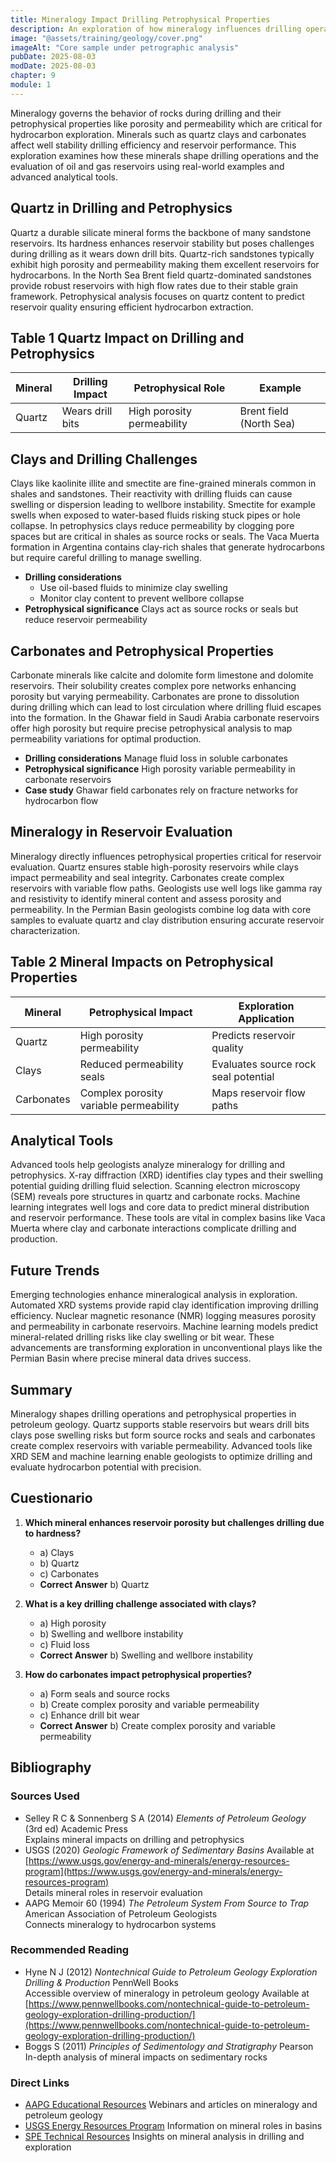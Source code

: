 ```yaml
---
title: Mineralogy Impact Drilling Petrophysical Properties
description: An exploration of how mineralogy influences drilling operations and petrophysical properties in petroleum geology focusing on reservoir quality well stability and hydrocarbon evaluation
image: "@assets/training/geology/cover.png"
imageAlt: "Core sample under petrographic analysis"
pubDate: 2025-08-03
modDate: 2025-08-03
chapter: 9
module: 1
---
```


Mineralogy governs the behavior of rocks during drilling and their petrophysical properties like porosity and permeability which are critical for hydrocarbon exploration. Minerals such as quartz clays and carbonates affect well stability drilling efficiency and reservoir performance. This exploration examines how these minerals shape drilling operations and the evaluation of oil and gas reservoirs using real-world examples and advanced analytical tools.

## Quartz in Drilling and Petrophysics

Quartz a durable silicate mineral forms the backbone of many sandstone reservoirs. Its hardness enhances reservoir stability but poses challenges during drilling as it wears down drill bits. Quartz-rich sandstones typically exhibit high porosity and permeability making them excellent reservoirs for hydrocarbons. In the North Sea Brent field quartz-dominated sandstones provide robust reservoirs with high flow rates due to their stable grain framework. Petrophysical analysis focuses on quartz content to predict reservoir quality ensuring efficient hydrocarbon extraction.

## Table 1 Quartz Impact on Drilling and Petrophysics

| **Mineral** | **Drilling Impact**       | **Petrophysical Role**     | **Example**           |
|-------------|--------------------------|---------------------------|----------------------|
| Quartz      | Wears drill bits         | High porosity permeability | Brent field (North Sea) |

## Clays and Drilling Challenges

Clays like kaolinite illite and smectite are fine-grained minerals common in shales and sandstones. Their reactivity with drilling fluids can cause swelling or dispersion leading to wellbore instability. Smectite for example swells when exposed to water-based fluids risking stuck pipes or hole collapse. In petrophysics clays reduce permeability by clogging pore spaces but are critical in shales as source rocks or seals. The Vaca Muerta formation in Argentina contains clay-rich shales that generate hydrocarbons but require careful drilling to manage swelling.

- **Drilling considerations**
  - Use oil-based fluids to minimize clay swelling
  - Monitor clay content to prevent wellbore collapse
- **Petrophysical significance** Clays act as source rocks or seals but reduce reservoir permeability

## Carbonates and Petrophysical Properties

Carbonate minerals like calcite and dolomite form limestone and dolomite reservoirs. Their solubility creates complex pore networks enhancing porosity but varying permeability. Carbonates are prone to dissolution during drilling which can lead to lost circulation where drilling fluid escapes into the formation. In the Ghawar field in Saudi Arabia carbonate reservoirs offer high porosity but require precise petrophysical analysis to map permeability variations for optimal production.

- **Drilling considerations** Manage fluid loss in soluble carbonates
- **Petrophysical significance** High porosity variable permeability in carbonate reservoirs
- **Case study** Ghawar field carbonates rely on fracture networks for hydrocarbon flow

## Mineralogy in Reservoir Evaluation

Mineralogy directly influences petrophysical properties critical for reservoir evaluation. Quartz ensures stable high-porosity reservoirs while clays impact permeability and seal integrity. Carbonates create complex reservoirs with variable flow paths. Geologists use well logs like gamma ray and resistivity to identify mineral content and assess porosity and permeability. In the Permian Basin geologists combine log data with core samples to evaluate quartz and clay distribution ensuring accurate reservoir characterization.

## Table 2 Mineral Impacts on Petrophysical Properties

| **Mineral** | **Petrophysical Impact**         | **Exploration Application**        |
|-------------|--------------------------------|---------------------------|
| Quartz      | High porosity permeability     | Predicts reservoir quality |
| Clays       | Reduced permeability seals     | Evaluates source rock seal potential |
| Carbonates  | Complex porosity variable permeability | Maps reservoir flow paths |

## Analytical Tools

Advanced tools help geologists analyze mineralogy for drilling and petrophysics. X-ray diffraction (XRD) identifies clay types and their swelling potential guiding drilling fluid selection. Scanning electron microscopy (SEM) reveals pore structures in quartz and carbonate rocks. Machine learning integrates well logs and core data to predict mineral distribution and reservoir performance. These tools are vital in complex basins like Vaca Muerta where clay and carbonate interactions complicate drilling and production.

## Future Trends

Emerging technologies enhance mineralogical analysis in exploration. Automated XRD systems provide rapid clay identification improving drilling efficiency. Nuclear magnetic resonance (NMR) logging measures porosity and permeability in carbonate reservoirs. Machine learning models predict mineral-related drilling risks like clay swelling or bit wear. These advancements are transforming exploration in unconventional plays like the Permian Basin where precise mineral data drives success.

## Summary

Mineralogy shapes drilling operations and petrophysical properties in petroleum geology. Quartz supports stable reservoirs but wears drill bits clays pose swelling risks but form source rocks and seals and carbonates create complex reservoirs with variable permeability. Advanced tools like XRD SEM and machine learning enable geologists to optimize drilling and evaluate hydrocarbon potential with precision.

## Cuestionario

1. **Which mineral enhances reservoir porosity but challenges drilling due to hardness?**
   - a) Clays
   - b) Quartz
   - c) Carbonates
   - **Correct Answer** b) Quartz

2. **What is a key drilling challenge associated with clays?**
   - a) High porosity
   - b) Swelling and wellbore instability
   - c) Fluid loss
   - **Correct Answer** b) Swelling and wellbore instability

3. **How do carbonates impact petrophysical properties?**
   - a) Form seals and source rocks
   - b) Create complex porosity and variable permeability
   - c) Enhance drill bit wear
   - **Correct Answer** b) Create complex porosity and variable permeability

## Bibliography

### Sources Used

- Selley R C & Sonnenberg S A (2014) *Elements of Petroleum Geology* (3rd ed) Academic Press  
  Explains mineral impacts on drilling and petrophysics
- USGS (2020) *Geologic Framework of Sedimentary Basins* Available at [https://www.usgs.gov/energy-and-minerals/energy-resources-program](https://www.usgs.gov/energy-and-minerals/energy-resources-program)  
  Details mineral roles in reservoir evaluation
- AAPG Memoir 60 (1994) *The Petroleum System From Source to Trap* American Association of Petroleum Geologists  
  Connects mineralogy to hydrocarbon systems

### Recommended Reading

- Hyne N J (2012) *Nontechnical Guide to Petroleum Geology Exploration Drilling & Production* PennWell Books  
  Accessible overview of mineralogy in petroleum geology Available at [https://www.pennwellbooks.com/nontechnical-guide-to-petroleum-geology-exploration-drilling-production/](https://www.pennwellbooks.com/nontechnical-guide-to-petroleum-geology-exploration-drilling-production/)
- Boggs S (2011) *Principles of Sedimentology and Stratigraphy* Pearson  
  In-depth analysis of mineral impacts on sedimentary rocks

### Direct Links

- [AAPG Educational Resources](https://www.aapg.org/learn) Webinars and articles on mineralogy and petroleum geology
- [USGS Energy Resources Program](https://www.usgs.gov/energy-and-minerals/energy-resources-program) Information on mineral roles in basins
- [SPE Technical Resources](https://www.spe.org/en/) Insights on mineral analysis in drilling and exploration
